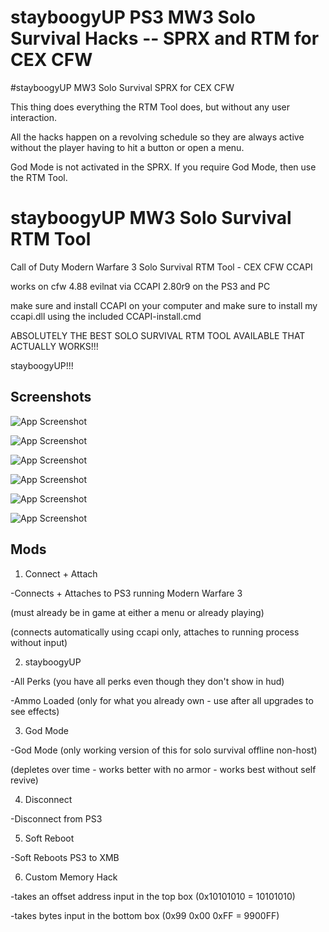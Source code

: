
# stayboogyUP PS3 MW3 Solo Survival Hacks -- SPRX and RTM for CEX CFW


#stayboogyUP MW3 Solo Survival SPRX for CEX CFW

This thing does everything the RTM Tool does, but without any user interaction.

All the hacks happen on a revolving schedule so they are always active without the player having to hit a button or open a menu.

God Mode is not activated in the SPRX.  If you require God Mode, then use the RTM Tool.


# stayboogyUP MW3 Solo Survival RTM Tool

Call of Duty Modern Warfare 3 Solo Survival RTM Tool - CEX CFW CCAPI

works on cfw 4.88 evilnat via CCAPI 2.80r9 on the PS3 and PC

make sure and install CCAPI on your computer and make sure to install my ccapi.dll using the included CCAPI-install.cmd

ABSOLUTELY THE BEST SOLO SURVIVAL RTM TOOL AVAILABLE THAT ACTUALLY WORKS!!!

stayboogyUP!!!


## Screenshots

![App Screenshot](https://github.com/stayboogy/stayboogyUP_PS3-MW3-Solo-Survival-Hacks/tree/main/stayboogyUP-RTM/screenshots/RTM1.png)

![App Screenshot](https://github.com/stayboogy/stayboogyUP_PS3-MW3-Solo-Survival-Hacks/tree/main/stayboogyUP-RTM/screenshots/RTM2.png)

![App Screenshot](https://github.com/stayboogy/stayboogyUP_PS3-MW3-Solo-Survival-Hacks/tree/main/stayboogyUP-RTM/screenshots/RTM3.png)

![App Screenshot](https://github.com/stayboogy/stayboogyUP_PS3-MW3-Solo-Survival-Hacks/tree/main/stayboogyUP-RTM/screenshots/RTM4.png)

![App Screenshot](https://github.com/stayboogy/stayboogyUP_PS3-MW3-Solo-Survival-Hacks/tree/main/stayboogyUP-RTM/screenshots/RTM5.png)

![App Screenshot](https://github.com/stayboogy/stayboogyUP_PS3-MW3-Solo-Survival-Hacks/tree/main/stayboogyUP-RTM/screenshots/RTM6.png)



## Mods

1) Connect + Attach

-Connects + Attaches to PS3 running Modern Warfare 3

(must already be in game at either a menu or already playing)

(connects automatically using ccapi only, attaches to running process without input)

2) stayboogyUP

-All Perks (you have all perks even though they don't show in hud)

-Ammo Loaded (only for what you already own - use after all upgrades to see effects)

3) God Mode

-God Mode (only working version of this for solo survival offline non-host)

(depletes over time - works better with no armor - works best without self revive)

4) Disconnect 

-Disconnect from PS3

5) Soft Reboot

-Soft Reboots PS3 to XMB

6) Custom Memory Hack

-takes an offset address input in the top box (0x10101010 = 10101010)

-takes bytes input in the bottom box (0x99 0x00 0xFF = 9900FF)




